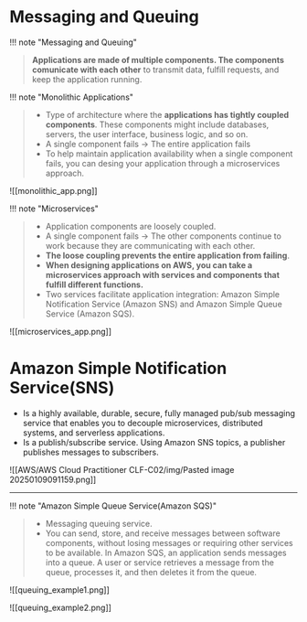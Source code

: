 # Messaging and Queuing

!!! note "Messaging and Queuing"
> **Applications are made of multiple components. The components comunicate with each other** to transmit data, fulfill requests, and keep the application running.


!!! note "Monolithic Applications"
> - Type of architecture where the **applications has tightly coupled components**. These components might include databases, servers, the user interface, business logic, and so on.
> - A single component fails -> The entire application fails
> - To help maintain application availability when a single component fails, you can desing your application through a microservices approach.


![[monolithic_app.png]]


!!! note "Microservices"
> - Application components are loosely coupled.
> - A single component fails -> The other components continue to work because they are communicating with each other. 
> - **The loose coupling prevents the entire application from failing**.
> - **When designing applications on AWS, you can take a microservices approach with services and components that fulfill different functions.** 
> - Two services facilitate application integration: Amazon Simple Notification Service (Amazon SNS) and Amazon Simple Queue Service (Amazon SQS).


![[microservices_app.png]]



# Amazon Simple Notification Service(SNS)
- Is a highly available, durable, secure, fully managed pub/sub messaging service that enables you to decouple microservices, distributed systems, and serverless applications.
- Is a publish/subscribe service. Using Amazon SNS topics, a publisher publishes messages to subscribers.

![[AWS/AWS Cloud Practitioner CLF-C02/img/Pasted image 20250109091159.png]]



---


!!! note "Amazon Simple Queue Service(Amazon SQS)"
> - Messaging queuing service.
> - You can send, store, and receive messages between software components, without losing messages or requiring other services to be available. In Amazon SQS, an application sends messages into a queue. A user or service retrieves a message from the queue, processes it, and then deletes it from the queue.


![[queuing_example1.png]]

![[queuing_example2.png]]